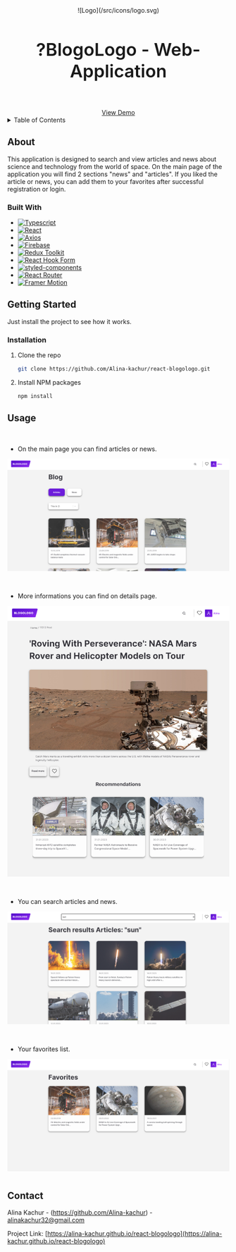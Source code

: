 <div  align="center">
![Logo](/src/icons/logo.svg)
<h1 align="center">
  <a href="https://github.com/Alina-kachur/react-blogologo">
    
  </a>
</h1>
</div>

<div align="center">
  <h1 style="font-size: 40px; font-weight: 600">?BlogoLogo - Web-Application </h1>
  <br />
  <br />
  <a href="https://alina-kachur.github.io/react-blogologo/">View Demo</a>
</div>

<details>
  <summary>Table of Contents</summary>
  <ol>
    <li>
      <a href="#about">About</a>
      <ul>
        <li><a href="#built-with">Built With</a></li>
      </ul>
    </li>
    <li>
      <a href="#getting-started">Getting Started</a>
      <ul>
        <li><a href="#installation">Installation</a></li>
      </ul>
    </li>    
    <li><a href="#usage">Contact</a></li>
    <li><a href="#contact">Contact</a></li>
  </ol>
</details>

## About

This application is designed to search and view articles and news about science and technology from the world of space. On the main page of the application you will find 2 sections "news" and "articles".
If you liked the article or news, you can add them to your favorites after successful registration or login.

### Built With

- [![Typescript][typescriptlang.org]][typescript-url]
- [![React][react.js]][react-url]
- [![Axios][axios-http.com]][axios-url]
- [![Firebase][firebase.google.com]][firebase-url]
- [![Redux Toolkit][redux-toolkit.js.org]][redux-url]
- [![React Hook Form][react-hook-form.com]][react-hook-form-url]
- [![styled-components][styled-components]][styled-components-url]
- [![React Router][reactrouter.com]][react-router-url]
- [![Framer Motion][framer.com]][framer-url]

## Getting Started

Just install the project to see how it works.

### Installation

1. Clone the repo
   ```sh
   git clone https://github.com/Alina-kachur/react-blogologo.git
   ```
2. Install NPM packages

   ```sh
   npm install
   ```

## Usage

<br>

- On the main page you can find articles or news.

![Screen](/readme/main.png)

<br>

- More informations you can find on details page.

![Details](/readme/details.png)

<br/>

- You can search articles and news.

![Search](/readme/search.png)

<br/>

- Your favorites list.

![Favotites](/readme/favorites.png)

#

## Contact

Alina Kachur - (https://github.com/Alina-kachur) - alinakachur32@gmail.com

Project Link: [https://alina-kachur.github.io/react-blogologo](https://alina-kachur.github.io/react-blogologo)

[typescriptlang.org]: https://img.shields.io/badge/-Typescript-blue?style=for-the-badge&logo=typescript&logoColor=white
[typescript-url]: https://www.typescriptlang.org/
[react.js]: https://img.shields.io/badge/React-20232A?style=for-the-badge&logo=react&logoColor=61DAFB
[react-url]: https://reactjs.org/
[axios-http.com]: https://img.shields.io/badge/-axios-671ddf?style=for-the-badge&logo=axios&logoColor=white
[axios-url]: https://axios-http.com/ru/docs/intro
[firebase.google.com]: https://img.shields.io/badge/-firebase-5f6368?style=for-the-badge&logo=firebase&logoColor=orange
[firebase-url]: https://firebase.google.com/docs/
[redux-toolkit.js.org]: https://img.shields.io/badge/-redux--toolkit-764abc?style=for-the-badge&logo=redux&logoColor=white
[redux-url]: https://redux-toolkit.js.org/
[react-hook-form.com]: https://img.shields.io/badge/-react--hook--form-1e2a4a?style=for-the-badge&logo=react-hook-form&logoColor=ec5990
[react-hook-form-url]: https://react-hook-form.com/
[github.com/rt2zz/redux-persist]: https://img.shields.io/badge/-redux--persist-persist?style=for-the-badge
[persist-url]: https://github.com/rt2zz/redux-persist#readme
[styled-components]: https://img.shields.io/badge/-styled--components-35495E?style=for-the-badge&logo=styled-components&logoColor=pink
[styled-components-url]: https://styled-components.com/
[framer.com]: https://img.shields.io/badge/-framer--motion-DD0031?style=for-the-badge&logo=framer&logoColor=black
[framer-url]: https://www.framer.com/
[react-select.com]: https://img.shields.io/badge/-react--select-FF3E00?style=for-the-badge
[react-select-url]: https://react-select.com/home
[reactrouter.com]: https://img.shields.io/badge/-react--router-563D7C?style=for-the-badge&logo=react-router&logoColor=white
[react-router-url]: https://reactrouter.com/
